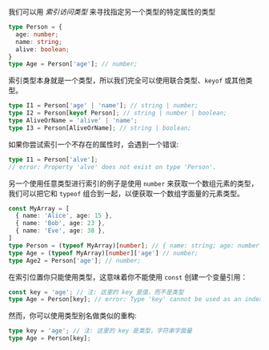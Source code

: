 
我们可以用 *索引访问类型* 来寻找指定另一个类型的特定属性的类型

```typescript
type Person = {
  age: number;
  name: string;
  alive: boolean;
}
type Age = Person['age']; // number;
```

索引类型本身就是一个类型，所以我们完全可以使用联合类型、`keyof` 或其他类型。


```typescript
type I1 = Person['age' | 'name']; // string | number;
type I2 = Person[keyof Person]; // string | number | boolean;
type AliveOrName = 'alive' | 'name';
type I3 = Person[AliveOrName]; // string | boolean;
```

如果你尝试索引一个不存在的属性时，会遇到一个错误:

```typescript
type I1 = Person['alve'];
// error: Property 'alve' does not exist on type 'Person'.
```

另一个使用任意类型进行索引的例子是使用 `number` 来获取一个数组元素的类型，我们可以把它和 `typeof` 组合到一起，以便获取一个数组字面量的元素类型。

```typescript
const MyArray = [
  { name: 'Alice', age: 15 },
  { name: 'Bob', age: 23 },
  { name: 'Eve', age: 38 },
]
type Person = (typeof MyArray)[number]; // { name: string; age: number };
type Age = (typeof MyArray)[number]['age'] // number;
type Age2 = Person['age']; // number;
```

在索引位置你只能使用类型，这意味着你不能使用 `const` 创建一个变量引用：

```typescript
const key = 'age'; // 注: 这里的 key 是值，而不是类型
type Age = Person[key]; // error: Type 'key' cannot be used as an index type.'key' refers to a value, but is being used as a type here. Did you mean 'typeof key'?
```

然而，你可以使用类型别名做类似的重构:

```typescript
type key = 'age'; // 注: 这里的 key 是类型，字符串字面量
type Age = Person[key];
```